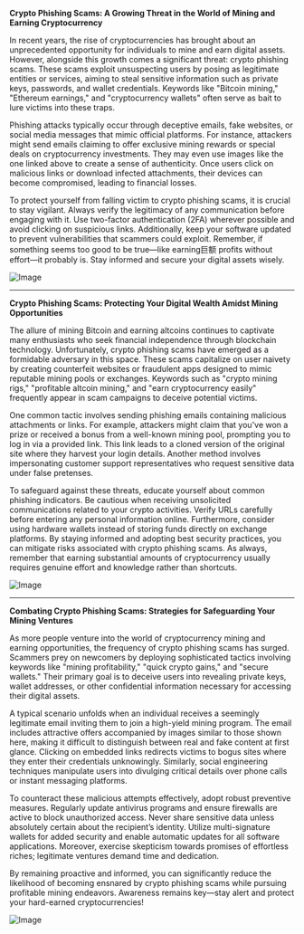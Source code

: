 **Crypto Phishing Scams: A Growing Threat in the World of Mining and Earning Cryptocurrency**

In recent years, the rise of cryptocurrencies has brought about an unprecedented opportunity for individuals to mine and earn digital assets. However, alongside this growth comes a significant threat: crypto phishing scams. These scams exploit unsuspecting users by posing as legitimate entities or services, aiming to steal sensitive information such as private keys, passwords, and wallet credentials. Keywords like "Bitcoin mining," "Ethereum earnings," and "cryptocurrency wallets" often serve as bait to lure victims into these traps.

Phishing attacks typically occur through deceptive emails, fake websites, or social media messages that mimic official platforms. For instance, attackers might send emails claiming to offer exclusive mining rewards or special deals on cryptocurrency investments. They may even use images like the one linked above to create a sense of authenticity. Once users click on malicious links or download infected attachments, their devices can become compromised, leading to financial losses.

To protect yourself from falling victim to crypto phishing scams, it is crucial to stay vigilant. Always verify the legitimacy of any communication before engaging with it. Use two-factor authentication (2FA) wherever possible and avoid clicking on suspicious links. Additionally, keep your software updated to prevent vulnerabilities that scammers could exploit. Remember, if something seems too good to be true—like earning巨额 profits without effort—it probably is. Stay informed and secure your digital assets wisely. 

![Image](https://github.com/user-attachments/assets/3be06921-4469-491d-bd37-5f14c53422b7)

---

**Crypto Phishing Scams: Protecting Your Digital Wealth Amidst Mining Opportunities**

The allure of mining Bitcoin and earning altcoins continues to captivate many enthusiasts who seek financial independence through blockchain technology. Unfortunately, crypto phishing scams have emerged as a formidable adversary in this space. These scams capitalize on user naivety by creating counterfeit websites or fraudulent apps designed to mimic reputable mining pools or exchanges. Keywords such as "crypto mining rigs," "profitable altcoin mining," and "earn cryptocurrency easily" frequently appear in scam campaigns to deceive potential victims.

One common tactic involves sending phishing emails containing malicious attachments or links. For example, attackers might claim that you've won a prize or received a bonus from a well-known mining pool, prompting you to log in via a provided link. This link leads to a cloned version of the original site where they harvest your login details. Another method involves impersonating customer support representatives who request sensitive data under false pretenses.

To safeguard against these threats, educate yourself about common phishing indicators. Be cautious when receiving unsolicited communications related to your crypto activities. Verify URLs carefully before entering any personal information online. Furthermore, consider using hardware wallets instead of storing funds directly on exchange platforms. By staying informed and adopting best security practices, you can mitigate risks associated with crypto phishing scams. As always, remember that earning substantial amounts of cryptocurrency usually requires genuine effort and knowledge rather than shortcuts.

![Image](https://github.com/user-attachments/assets/3be06921-4469-491d-bd37-5f14c53422b7)

---

**Combating Crypto Phishing Scams: Strategies for Safeguarding Your Mining Ventures**

As more people venture into the world of cryptocurrency mining and earning opportunities, the frequency of crypto phishing scams has surged. Scammers prey on newcomers by deploying sophisticated tactics involving keywords like "mining profitability," "quick crypto gains," and "secure wallets." Their primary goal is to deceive users into revealing private keys, wallet addresses, or other confidential information necessary for accessing their digital assets.

A typical scenario unfolds when an individual receives a seemingly legitimate email inviting them to join a high-yield mining program. The email includes attractive offers accompanied by images similar to those shown here, making it difficult to distinguish between real and fake content at first glance. Clicking on embedded links redirects victims to bogus sites where they enter their credentials unknowingly. Similarly, social engineering techniques manipulate users into divulging critical details over phone calls or instant messaging platforms.

To counteract these malicious attempts effectively, adopt robust preventive measures. Regularly update antivirus programs and ensure firewalls are active to block unauthorized access. Never share sensitive data unless absolutely certain about the recipient’s identity. Utilize multi-signature wallets for added security and enable automatic updates for all software applications. Moreover, exercise skepticism towards promises of effortless riches; legitimate ventures demand time and dedication.

By remaining proactive and informed, you can significantly reduce the likelihood of becoming ensnared by crypto phishing scams while pursuing profitable mining endeavors. Awareness remains key—stay alert and protect your hard-earned cryptocurrencies! 

![Image](https://github.com/user-attachments/assets/3be06921-4469-491d-bd37-5f14c53422b7)